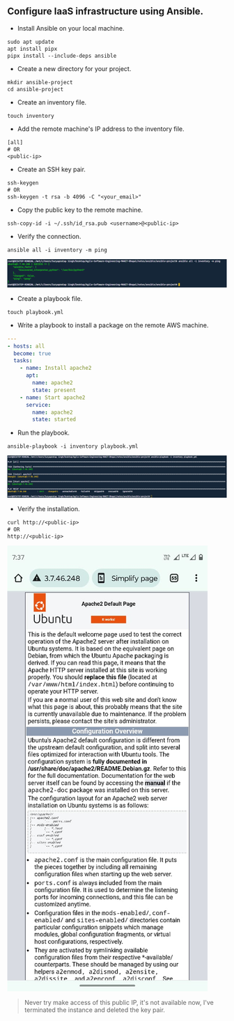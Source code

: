 ## Configure IaaS infrastructure using Ansible. 
- Install Ansible on your local machine.
```
sudo apt update
apt install pipx
pipx install --include-deps ansible
```
- Create a new directory for your project.
```
mkdir ansible-project
cd ansible-project
```
- Create an inventory file.
```
touch inventory
```
- Add the remote machine's IP address to the inventory file.
```
[all]
# OR
<public-ip>
```
- Create an SSH key pair.
```
ssh-keygen
# OR
ssh-keygen -t rsa -b 4096 -C "<your_email>"
```
- Copy the public key to the remote machine.
```
ssh-copy-id -i ~/.ssh/id_rsa.pub <username>@<public-ip>
```
- Verify the connection.
```
ansible all -i inventory -m ping
```
![ping](./ping.png)
- Create a playbook file.
```
touch playbook.yml
```
- Write a playbook to install a package on the remote AWS machine.
```yaml
---
- hosts: all
  become: true
  tasks:
    - name: Install apache2
      apt:
        name: apache2
        state: present
    - name: Start apache2
      service:
        name: apache2
        state: started
```
- Run the playbook.
```
ansible-playbook -i inventory playbook.yml
```
![playbook](./playbook.png)
- Verify the installation.
```
curl http://<public-ip>
# OR
http://<public-ip>
```
![verify](./verify.jpg)

> Never try make access of this public IP, it's not available now, I've terminated the instance and deleted the key pair.
